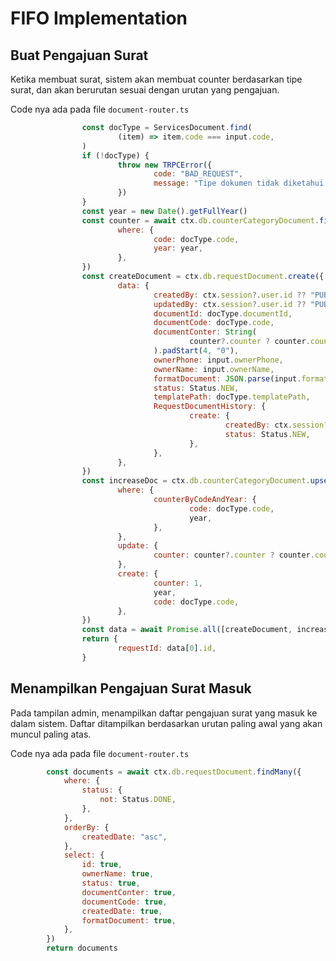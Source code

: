 # FIFO Implementation

## Buat Pengajuan Surat
Ketika membuat surat, sistem akan membuat counter berdasarkan tipe surat, dan akan berurutan sesuai dengan urutan yang pengajuan.

Code nya ada pada file `document-router.ts`
```javascript
				const docType = ServicesDocument.find(
						(item) => item.code === input.code,
				)
				if (!docType) {
						throw new TRPCError({
								code: "BAD_REQUEST",
								message: "Tipe dokumen tidak diketahui!",
						})
				}
				const year = new Date().getFullYear()
				const counter = await ctx.db.counterCategoryDocument.findFirst({
						where: {
								code: docType.code,
								year: year,
						},
				})
				const createDocument = ctx.db.requestDocument.create({
						data: {
								createdBy: ctx.session?.user.id ?? "PUBLIC",
								updatedBy: ctx.session?.user.id ?? "PUBLIC",
								documentId: docType.documentId,
								documentCode: docType.code,
								documentConter: String(
										counter?.counter ? counter.counter + 1 : 1,
								).padStart(4, "0"),
								ownerPhone: input.ownerPhone,
								ownerName: input.ownerName,
								formatDocument: JSON.parse(input.formatDocument),
								status: Status.NEW,
								templatePath: docType.templatePath,
								RequestDocumentHistory: {
										create: {
												createdBy: ctx.session?.user.id ?? "PUBLIC",
												status: Status.NEW,
										},
								},
						},
				})
				const increaseDoc = ctx.db.counterCategoryDocument.upsert({
						where: {
								counterByCodeAndYear: {
										code: docType.code,
										year,
								},
						},
						update: {
								counter: counter?.counter ? counter.counter + 1 : 1,
						},
						create: {
								counter: 1,
								year,
								code: docType.code,
						},
				})
				const data = await Promise.all([createDocument, increaseDoc])
				return {
						requestId: data[0].id,
				}
```

## Menampilkan Pengajuan Surat Masuk
Pada tampilan admin, menampilkan daftar pengajuan surat yang masuk ke dalam sistem. Daftar ditampilkan berdasarkan urutan paling awal yang akan muncul paling atas.

Code nya ada pada file `document-router.ts`
```javascript
        const documents = await ctx.db.requestDocument.findMany({
            where: {
                status: {
                    not: Status.DONE,
                },
            },
            orderBy: {
                createdDate: "asc",
            },
            select: {
                id: true,
                ownerName: true,
                status: true,
                documentConter: true,
                documentCode: true,
                createdDate: true,
                formatDocument: true,
            },
        })
        return documents
```